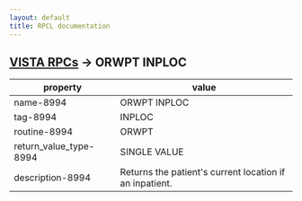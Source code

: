 ```yaml
---
layout: default
title: RPCL documentation
---
```




## [VISTA RPCs](TableOfContent.md) &#8594; ORWPT INPLOC 

 property | value 
--- | --- 
 name-8994 | ORWPT INPLOC
 tag-8994 | INPLOC
 routine-8994 | ORWPT
 return_value_type-8994 | SINGLE VALUE
 description-8994 | Returns the patient's current location if an inpatient.